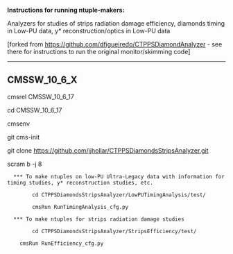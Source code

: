 <b>Instructions for running ntuple-makers:</b>

Analyzers for studies of strips radiation damage efficiency, diamonds timing in Low-PU data, y* reconstruction/optics in Low-PU data

[forked from https://github.com/dfigueiredo/CTPPSDiamondAnalyzer - see there for instructions to run the 
original monitor/skimming code]

---------------------------------------------------------------
CMSSW_10_6_X 
---------------------------------------------------------------
cmsrel CMSSW_10_6_17

cd CMSSW_10_6_17

cmsenv

git cms-init

git clone https://github.com/jjhollar/CTPPSDiamondsStripsAnalyzer.git

scram b -j 8

      *** To make ntuples on low-PU Ultra-Legacy data with information for timing studies, y* reconstruction studies, etc.

            cd CTPPSDiamondsStripsAnalyzer/LowPUTimingAnalysis/test/

      	    cmsRun RunTimingAnalysis_cfg.py

      *** To make ntuples for strips radiation damage studies

      	    cd CTPPSDiamondsStripsAnalyzer/StripsEfficiency/test/

	    cmsRun RunEfficiency_cfg.py
